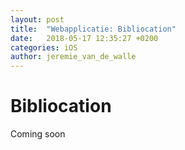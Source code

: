 ```yaml
---
layout: post
title:  "Webapplicatie: Bibliocation"
date:   2018-05-17 12:35:27 +0200
categories: iOS
author: jeremie_van_de_walle
---
```


# Bibliocation

Coming soon

